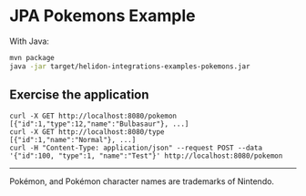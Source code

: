 # JPA Pokemons Example

With Java:
```bash
mvn package
java -jar target/helidon-integrations-examples-pokemons.jar
```

## Exercise the application

```
curl -X GET http://localhost:8080/pokemon
[{"id":1,"type":12,"name":"Bulbasaur"}, ...]
curl -X GET http://localhost:8080/type
[{"id":1,"name":"Normal"}, ...]
curl -H "Content-Type: application/json" --request POST --data '{"id":100, "type":1, "name":"Test"}' http://localhost:8080/pokemon
```

---

Pokémon, and Pokémon character names are trademarks of Nintendo.
